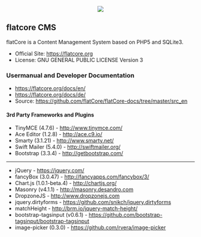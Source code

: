 <p align="center">
<img src="http://www.flatcore.org/content/images/icon-flatcore-128.png">
</p>

## flatcore CMS

flatCore is a Content Management System based on PHP5 and SQLite3.

* Official Site: https://flatcore.org
* License: GNU GENERAL PUBLIC LICENSE Version 3

### Usermanual and Developer Documentation
* https://flatcore.org/docs/en/
* https://flatcore.org/docs/de/
* Source: https://github.com/flatCore/flatCore-docs/tree/master/src_en

#### 3rd Party Frameworks and Plugins

+ TinyMCE (4.7.6) - http://www.tinymce.com/
+ Ace Editor (1.2.8) - http://ace.c9.io/
+ Smarty (3.1.21) - http://www.smarty.net/
+ Swift Mailer (5.4.0) - http://swiftmailer.org/
+ Bootstrap (3.3.4) - http://getbootstrap.com/

___

+ jQuery - https://jquery.com/
+ fancyBox (3.0.47) - http://fancyapps.com/fancybox/3/
+ Chart.js (1.0.1-beta.4) - http://chartjs.org/
+ Masonry (v4.1.1) - http://masonry.desandro.com
+ DropzoneJS - http://www.dropzonejs.com
+ jquery.dirtyforms - https://github.com/snikch/jquery.dirtyforms
+ matchHeight - http://brm.io/jquery-match-height/
+ bootstrap-tagsinput (v0.6.1) - https://github.com/bootstrap-tagsinput/bootstrap-tagsinput
+ image-picker (0.3.0) - https://github.com/rvera/image-picker